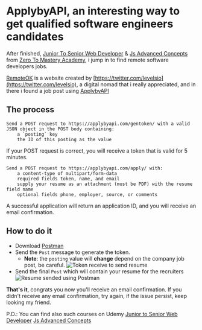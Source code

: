 # ApplybyAPI, an interesting way to get qualified software engineers candidates

After finished, [Junior To Senior Web Developer](https://academy.zerotomastery.io/p/the-complete-junior-to-senior-web-developer-roadmap) & [Js Advanced Concepts](https://academy.zerotomastery.io/p/advanced-javascript-concepts) from [Zero To Mastery Academy](https://zerotomastery.io/), i jump in to find remote software developers jobs.

[RemoteOK](remoteok.io/) is a website created by [https://twitter.com/levelsio](https://twitter.com/levelsio), a digital nomad that i really appreciated, and in there i found a job post using [ApplybyAPI](https://applybyapi.com/)

## The process

    Send a POST request to https://applybyapi.com/gentoken/ with a valid JSON object in the POST body containing:
        a `posting` key
        the ID of this posting as the value

If your POST request is correct, you will receive a token that is valid for 5 minutes.

    Send a POST request to https://applybyapi.com/apply/ with:
        a content-type of multipart/form-data
        required fields token, name, and email
        supply your resume as an attachment (must be PDF) with the resume field name
        optional fields phone, employer, source, or comments

A successful application will return an application ID, and you will receive an email confirmation.

## How to do it

- Download [Postman](https://www.postman.com/)
- Send the `Post` message to generate the token.
  - **Note**: the `posting` value will **change** depend on the company job post, be careful.
    ![Token receive to send resume](https://i.imgur.com/cc6qMF0.png)
- Send the final `Post` which will contain your resume for the recruiters
  ![Resume sended using Postman](https://i.imgur.com/uiMb5G8.png)

**That's it**, congrats you now you'll receive an email confirmation.
If you didn't receive any email confirmation, try again, if the issue persist, keep looking my friend.

P.D.:
You can find also such courses on Udemy
[Junior to Senior Web Developer](https://www.udemy.com/course/the-complete-junior-to-senior-web-developer-roadmap)
[Js Advanced Concepts](https://www.udemy.com/course/advanced-javascript-concepts/)

